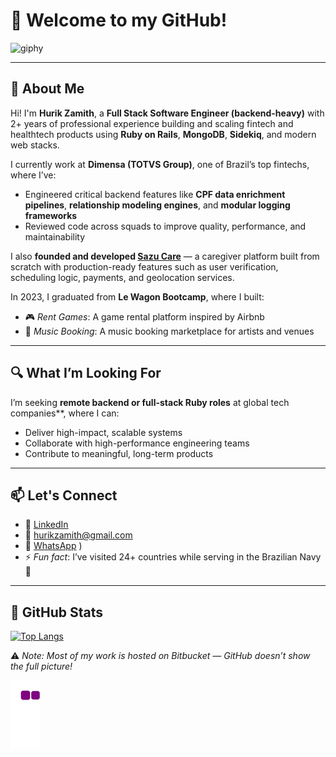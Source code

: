 # 👋 Welcome to my GitHub!

![giphy](https://user-images.githubusercontent.com/93097561/228623271-accb9a89-2f88-416d-88d3-13367dff344b.gif)

---

## 🚀 About Me

Hi! I'm **Hurik Zamith**, a **Full Stack Software Engineer (backend-heavy)** with 2+ years of professional experience building and scaling fintech and healthtech products using **Ruby on Rails**, **MongoDB**, **Sidekiq**, and modern web stacks.

I currently work at **Dimensa (TOTVS Group)**, one of Brazil’s top fintechs, where I’ve:

- Engineered critical backend features like **CPF data enrichment pipelines**, **relationship modeling engines**, and **modular logging frameworks**
- Reviewed code across squads to improve quality, performance, and maintainability

I also **founded and developed [Sazu Care](https://www.sazucare.com.br)** — a caregiver platform built from scratch with production-ready features such as user verification, scheduling logic, payments, and geolocation services.

In 2023, I graduated from **Le Wagon Bootcamp**, where I built:

- 🎮 *Rent Games*: A game rental platform inspired by Airbnb  
- 🎸 *Music Booking*: A music booking marketplace for artists and venues

---

## 🔍 What I’m Looking For

I’m seeking **remote backend or full-stack Ruby roles** at global tech companies**, where I can:

- Deliver high-impact, scalable systems
- Collaborate with high-performance engineering teams
- Contribute to meaningful, long-term products
  
---

## 📫 Let's Connect

- 💼 [LinkedIn](https://www.linkedin.com/in/hurikzamith/)
- 📩 hurikzamith@gmail.com  
- 📱 [WhatsApp](https://wa.me/+5512997664219?text=Hi!%20I%20am%20at%20your%20GitHub%20profile%20%20:) )  
- ⚡ *Fun fact*: I’ve visited 24+ countries while serving in the Brazilian Navy 🚢

---

## 🧠 GitHub Stats

[![Top Langs](https://github-readme-stats.vercel.app/api/top-langs/?username=hurikzamith&layout=compact&theme=radical)](https://github.com/anuraghazra/github-readme-stats)

⚠️ *Note: Most of my work is hosted on Bitbucket — GitHub doesn’t show the full picture!*

![snake gif](https://github.com/hurikzamith/hurikzamith/blob/output/github-contribution-grid-snake.gif)
